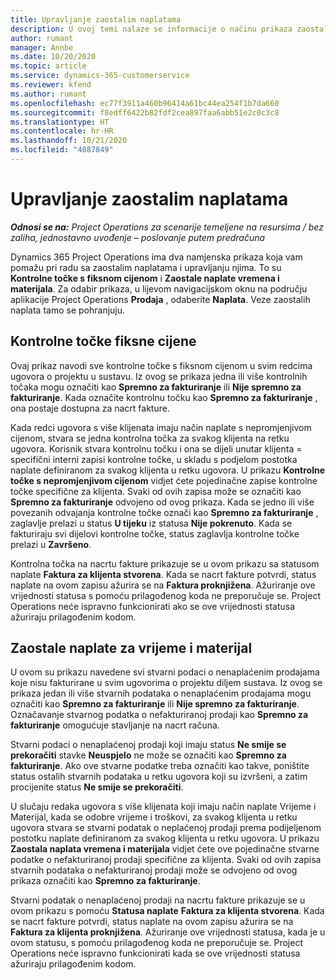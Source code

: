 ```yaml
---
title: Upravljanje zaostalim naplatama
description: U ovoj temi nalaze se informacije o načinu prikaza zaostalih naplata i rada s njima u aplikaciji Project Operations.
author: rumant
manager: Annbe
ms.date: 10/20/2020
ms.topic: article
ms.service: dynamics-365-customerservice
ms.reviewer: kfend
ms.author: rumant
ms.openlocfilehash: ec77f3911a460b96414a61bc44ea254f1b7da660
ms.sourcegitcommit: f8edff6422b82fdf2cea897faa6abb51e2c0c3c8
ms.translationtype: HT
ms.contentlocale: hr-HR
ms.lasthandoff: 10/21/2020
ms.locfileid: "4087849"
---
```

# <a name="manage-the-billing-backlog"></a>Upravljanje zaostalim naplatama

_**Odnosi se na:** Project Operations za scenarije temeljene na resursima / bez zaliha, jednostavno uvođenje – poslovanje putem predračuna_

Dynamics 365 Project Operations ima dva namjenska prikaza koja vam pomažu pri radu sa zaostalim naplatama i upravljanju njima. To su **Kontrolne točke s fiksnom cijenom** i **Zaostale naplate vremena i materijala**. Za odabir prikaza, u lijevom navigacijskom oknu na području aplikacije Project Operations **Prodaja** , odaberite **Naplata**. Veze zaostalih naplata tamo se pohranjuju.

## <a name="fixed-price-milestones"></a>Kontrolne točke fiksne cijene

Ovaj prikaz navodi sve kontrolne točke s fiksnom cijenom u svim redcima ugovora o projektu u sustavu. Iz ovog se prikaza jedna ili više kontrolnih točaka mogu označiti kao **Spremno za fakturiranje** ili **Nije spremno za fakturiranje**. Kada označite kontrolnu točku kao **Spremno za fakturiranje** , ona postaje dostupna za nacrt fakture.

Kada redci ugovora s više klijenata imaju način naplate s nepromjenjivom cijenom, stvara se jedna kontrolna točka za svakog klijenta na retku ugovora. Korisnik stvara kontrolnu točku i ona se dijeli unutar klijenta = specifični interni zapisi kontrolne točke, u skladu s podjelom postotka naplate definiranom za svakog klijenta u retku ugovora. U prikazu **Kontrolne točke s nepromjenjivom cijenom** vidjet ćete pojedinačne zapise kontrolne točke specifične za klijenta. Svaki od ovih zapisa može se označiti kao **Spremno za fakturiranje** odvojeno od ovog prikaza. Kada se jedno ili više povezanih odvajanja kontrolne točke označi kao **Spremno za fakturiranje** , zaglavlje prelazi u status **U tijeku** iz statusa **Nije pokrenuto**. Kada se fakturiraju svi dijelovi kontrolne točke, status zaglavlja kontrolne točke prelazi u **Završeno**.

Kontrolna točka na nacrtu fakture prikazuje se u ovom prikazu sa statusom naplate **Faktura za klijenta stvorena**. Kada se nacrt fakture potvrdi, status naplate na ovom zapisu ažurira se na **Faktura proknjižena**. Ažuriranje ove vrijednosti statusa s pomoću prilagođenog koda ne preporučuje se. Project Operations neće ispravno funkcionirati ako se ove vrijednosti statusa ažuriraju prilagođenim kodom.

## <a name="time-and-material-billing-backlog"></a>Zaostale naplate za vrijeme i materijal

U ovom su prikazu navedene svi stvarni podaci o nenaplaćenim prodajama koje nisu fakturirane u svim ugovorima o projektu diljem sustava. Iz ovog se prikaza jedan ili više stvarnih podataka o nenaplaćenim prodajama mogu označiti kao **Spremno za fakturiranje** ili **Nije spremno za fakturiranje**. Označavanje stvarnog podatka o nefakturiranoj prodaji kao **Spremno za fakturiranje** omogućuje stavljanje na nacrt računa.

Stvarni podaci o nenaplaćenoj prodaji koji imaju status **Ne smije se prekoračiti** stavke **Neuspjelo** ne može se označiti kao **Spremno za fakturiranje**. Ako ove stvarne podatke treba označiti kao takve, poništite status ostalih stvarnih podataka u retku ugovora koji su izvršeni, a zatim procijenite status **Ne smije se prekoračiti**.

U slučaju redaka ugovora s više klijenata koji imaju način naplate Vrijeme i Materijal, kada se odobre vrijeme i troškovi, za svakog klijenta u retku ugovora stvara se stvarni podatak o neplaćenoj prodaji prema podijeljenom postotku naplate definiranom za svakog klijenta u retku ugovora. U prikazu **Zaostala naplata vremena i materijala** vidjet ćete ove pojedinačne stvarne podatke o nefakturiranoj prodaji specifične za klijenta. Svaki od ovih zapisa stvarnih podataka o nefakturiranoj prodaji može se odvojeno od ovog prikaza označiti kao **Spremno za fakturiranje**.

Stvarni podatak o nenaplaćenoj prodaji na nacrtu fakture prikazuje se u ovom prikazu s pomoću **Statusa naplate** **Faktura za klijenta stvorena**. Kada se nacrt fakture potvrdi, status naplate na ovom zapisu ažurira se na **Faktura za klijenta proknjižena**. Ažuriranje ove vrijednosti statusa, kada je u ovom statusu, s pomoću prilagođenog koda ne preporučuje se. Project Operations neće ispravno funkcionirati kada se ove vrijednosti statusa ažuriraju prilagođenim kodom.
